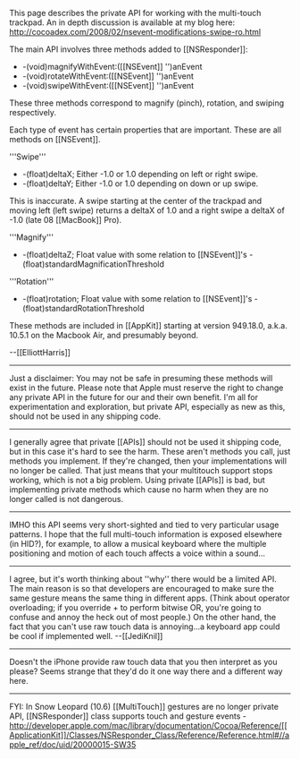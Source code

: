 

This page describes the private API for working with the multi-touch trackpad. An in depth discussion is available at my blog here: http://cocoadex.com/2008/02/nsevent-modifications-swipe-ro.html

The main API involves three methods added to [[NSResponder]]:


* -(void)magnifyWithEvent:([[NSEvent]] '')anEvent
* -(void)rotateWithEvent:([[NSEvent]] '')anEvent
* -(void)swipeWithEvent:([[NSEvent]] '')anEvent


These three methods correspond to magnify (pinch), rotation, and swiping respectively.

Each type of event has certain properties that are important. These are all methods on [[NSEvent]].

'''Swipe'''

* -(float)deltaX; Either -1.0 or 1.0 depending on left or right swipe.
* -(float)deltaY; Either -1.0 or 1.0 depending on down or up swipe.


This is inaccurate. A swipe starting at the center of the trackpad and moving left (left swipe) returns a deltaX of 1.0 and a right swipe a deltaX of -1.0 (late 08 [[MacBook]] Pro).

'''Magnify'''

* -(float)deltaZ; Float value with some relation to [[NSEvent]]'s -(float)standardMagnificationThreshold


'''Rotation'''

* -(float)rotation; Float value with some relation to [[NSEvent]]'s -(float)standardRotationThreshold


These methods are included in [[AppKit]] starting at version 949.18.0, a.k.a. 10.5.1 on the Macbook Air, and presumably beyond.

--[[ElliottHarris]]

----
Just a disclaimer: You may not be safe in presuming these methods will exist in the future. Please note that Apple must reserve the right to change any private API in the future for our and their own benefit. I'm all for experimentation and exploration, but private API, especially as new as this, should not be used in any shipping code.

----
I generally agree that private [[APIs]] should not be used it shipping code, but in this case it's hard to see the harm. These aren't methods you call, just methods you implement. If they're changed, then your implementations will no longer be called. That just means that your multitouch support stops working, which is not a big problem. Using private [[APIs]] is bad, but implementing private methods which cause no harm when they are no longer called is not dangerous.

----
IMHO this API seems very short-sighted and tied to very particular usage patterns.  I hope that the full multi-touch information is exposed elsewhere (in HID?), for example, to allow a musical keyboard where the multiple positioning and motion of each touch affects a voice within a sound...

----
I agree, but it's worth thinking about ''why'' there would be a limited API. The main reason is so that developers are encouraged to make sure the same gesture means the same thing in different apps. (Think about operator overloading; if you override + to perform bitwise OR, you're going to confuse and annoy the heck out of most people.) On the other hand, the fact that you can't use raw touch data is annoying...a keyboard app could be cool if implemented well. --[[JediKnil]]

----
Doesn't the iPhone provide raw touch data that you then interpret as you please? Seems strange that they'd do it one way there and a different way here.

----
FYI: In Snow Leopard (10.6) [[MultiTouch]] gestures are no longer private API, [[NSResponder]] class supports touch and gesture events - http://developer.apple.com/mac/library/documentation/Cocoa/Reference/[[ApplicationKit]]/Classes/NSResponder_Class/Reference/Reference.html#//apple_ref/doc/uid/20000015-SW35